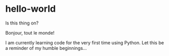 # hello-world
Is this thing on?

Bonjour, tout le monde! 

I am currently learning code for the very first time using Python. 
Let this be a reminder of my humble beginnings... 
